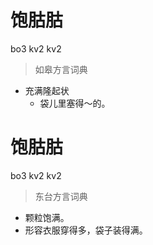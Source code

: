 # 饱𦙶𦙶
bo3 kv2 kv2
> 如皋方言词典
- 充满隆起状
  - 袋儿里塞得～的。

# 饱𦙶𦙶
bo3 kv2 kv2
> 东台方言词典
- 颗粒饱满。
- 形容衣服穿得多，袋子装得满。
